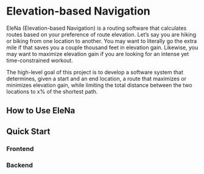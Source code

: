 
# Elevation-based Navigation
EleNa (Elevation-based Navigation) is a routing software that calculates routes based on your preference of route elevation. Let’s say you are hiking or biking from one location to another. You may want to literally go the extra mile if that saves you a couple thousand feet in elevation gain. Likewise, you may want to maximize elevation gain if you are looking for an intense yet time-constrained workout.  

The high-level goal of this project is to develop a software system that determines, given a start and an end location, a route that maximizes or minimizes elevation gain, while limiting the total distance between the two locations to x% of the shortest path.  

## How to Use EleNa



## Quick Start



### Frontend



### Backend




